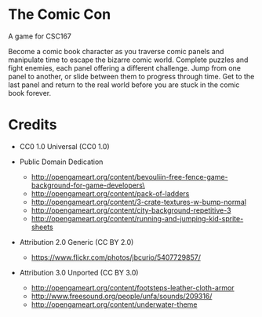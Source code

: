 # The Comic Con

A game for CSC167

Become a comic book character as you traverse comic panels and manipulate time to escape the bizarre comic world. Complete puzzles and fight enemies, each panel offering a different challenge. Jump from one panel to another, or slide between them to progress through time. Get to the last panel and return to the real world before you are stuck in the comic book forever.


# Credits
* CC0 1.0 Universal (CC0 1.0) 
* Public Domain Dedication
  * http://opengameart.org/content/bevouliin-free-fence-game-background-for-game-developers\
  * http://opengameart.org/content/pack-of-ladders
  * http://opengameart.org/content/3-crate-textures-w-bump-normal
  * http://opengameart.org/content/city-background-repetitive-3
  * http://opengameart.org/content/running-and-jumping-kid-sprite-sheets


* Attribution 2.0 Generic (CC BY 2.0)
  * https://www.flickr.com/photos/jbcurio/5407729857/
* Attribution 3.0 Unported (CC BY 3.0)
  * http://opengameart.org/content/footsteps-leather-cloth-armor
  * http://www.freesound.org/people/unfa/sounds/209316/
  * http://opengameart.org/content/underwater-theme